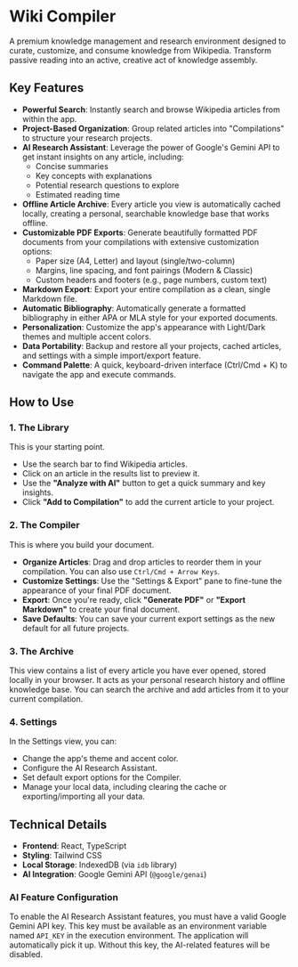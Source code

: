 # Wiki Compiler

A premium knowledge management and research environment designed to curate, customize, and consume knowledge from Wikipedia. Transform passive reading into an active, creative act of knowledge assembly.

## Key Features

- **Powerful Search**: Instantly search and browse Wikipedia articles from within the app.
- **Project-Based Organization**: Group related articles into "Compilations" to structure your research projects.
- **AI Research Assistant**: Leverage the power of Google's Gemini API to get instant insights on any article, including:
    - Concise summaries
    - Key concepts with explanations
    - Potential research questions to explore
    - Estimated reading time
- **Offline Article Archive**: Every article you view is automatically cached locally, creating a personal, searchable knowledge base that works offline.
- **Customizable PDF Exports**: Generate beautifully formatted PDF documents from your compilations with extensive customization options:
    - Paper size (A4, Letter) and layout (single/two-column)
    - Margins, line spacing, and font pairings (Modern & Classic)
    - Custom headers and footers (e.g., page numbers, custom text)
- **Markdown Export**: Export your entire compilation as a clean, single Markdown file.
- **Automatic Bibliography**: Automatically generate a formatted bibliography in either APA or MLA style for your exported documents.
- **Personalization**: Customize the app's appearance with Light/Dark themes and multiple accent colors.
- **Data Portability**: Backup and restore all your projects, cached articles, and settings with a simple import/export feature.
- **Command Palette**: A quick, keyboard-driven interface (Ctrl/Cmd + K) to navigate the app and execute commands.

## How to Use

### 1. The Library
This is your starting point.
- Use the search bar to find Wikipedia articles.
- Click on an article in the results list to preview it.
- Use the **"Analyze with AI"** button to get a quick summary and key insights.
- Click **"Add to Compilation"** to add the current article to your project.

### 2. The Compiler
This is where you build your document.
- **Organize Articles**: Drag and drop articles to reorder them in your compilation. You can also use `Ctrl/Cmd + Arrow Keys`.
- **Customize Settings**: Use the "Settings & Export" pane to fine-tune the appearance of your final PDF document.
- **Export**: Once you're ready, click **"Generate PDF"** or **"Export Markdown"** to create your final document.
- **Save Defaults**: You can save your current export settings as the new default for all future projects.

### 3. The Archive
This view contains a list of every article you have ever opened, stored locally in your browser. It acts as your personal research history and offline knowledge base. You can search the archive and add articles from it to your current compilation.

### 4. Settings
In the Settings view, you can:
- Change the app's theme and accent color.
- Configure the AI Research Assistant.
- Set default export options for the Compiler.
- Manage your local data, including clearing the cache or exporting/importing all your data.

## Technical Details

- **Frontend**: React, TypeScript
- **Styling**: Tailwind CSS
- **Local Storage**: IndexedDB (via `idb` library)
- **AI Integration**: Google Gemini API (`@google/genai`)

### AI Feature Configuration

To enable the AI Research Assistant features, you must have a valid Google Gemini API key. This key must be available as an environment variable named `API_KEY` in the execution environment. The application will automatically pick it up. Without this key, the AI-related features will be disabled.
